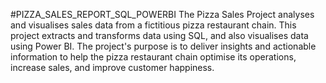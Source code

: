 #PIZZA_SALES_REPORT_SQL_POWERBI
The Pizza Sales Project analyses and visualises sales data from a fictitious pizza restaurant chain. This project extracts and transforms data using SQL, and also visualises data using Power BI. The project's purpose is to deliver insights and actionable information to help the pizza restaurant chain optimise its operations, increase sales, and improve customer happiness.
